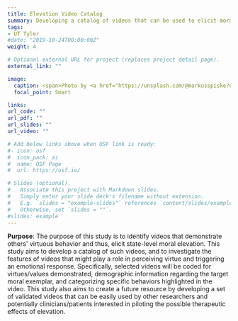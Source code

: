 ```yaml
---
title: Elevation Video Catalog
summary: Developing a catalog of videos that can be used to elicit moral elevation across a wide range of people.
tags:
- UT Tyler
#date: "2019-10-24T00:00:00Z"
weight: 4

# Optional external URL for project (replaces project detail page).
external_link: ""

image:
  caption: <span>Photo by <a href="https://unsplash.com/@markusspiske?utm_source=unsplash&amp;utm_medium=referral&amp;utm_content=creditCopyText">Markus Spiske</a> on <a href="https://unsplash.com/s/photos/watching-youtube?utm_source=unsplash&amp;utm_medium=referral&amp;utm_content=creditCopyText">Unsplash</a></span>
  focal_point: Smart

links:
url_code: ""
url_pdf: ""
url_slides: ""
url_video: ""

# Add below links above when OSF link is ready:
#- icon: osf
#  icon_pack: ai
#  name: OSF Page
#  url: https://osf.io/

# Slides (optional).
#   Associate this project with Markdown slides.
#   Simply enter your slide deck's filename without extension.
#   E.g. `slides = "example-slides"` references `content/slides/example-slides.md`.
#   Otherwise, set `slides = ""`.
#slides: example
---
```


**Purpose**: 
The purpose of this study is to identify videos that demonstrate others' virtuous behavior and thus, elicit state-level moral elevation. This study aims to develop a catalog of such videos, and to investigate the features of videos that might play a role in perceiving virtue and triggering an emotional response. Specifically, selected videos will be coded for virtues/values demonstrated, demographic information regarding the target moral exemplar, and categorizing specific behaviors highlighted in the video. This study also aims to create a future resource by developing a set of validated videos that can be easily used by other researchers and potentially clinicians/patients interested in piloting the possible therapeutic effects of elevation.
